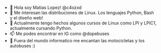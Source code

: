 - 👋 Hola soy Matias Lopez! @c4ozxd
- 👀 Me interesan las distribuciones de Linux. Los lenguajes Python, Bash y el diseño web!
- 🌱 Actualmente tengo hechos algunos cursos de Linux como LPI y LPIC1, actualmente cursando Python.
- 📫 Me podes encontrar en IG como @dopebuses
- 💞️ Fuera del mundo informatico me encantan las motocicletas y los autobuses :)

<!---
c4ozxd/c4ozxd is a ✨ special ✨ repository because its `README.md` (this file) appears on your GitHub profile.
You can click the Preview link to take a look at your changes.
--->
